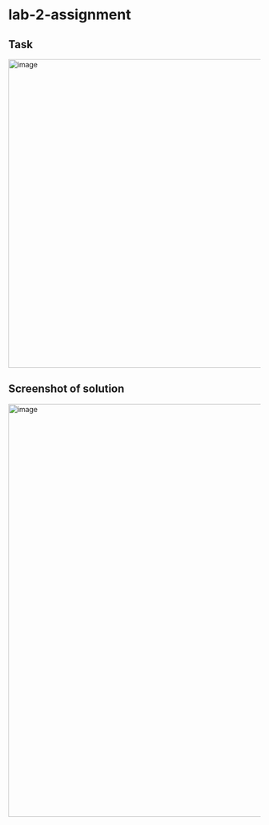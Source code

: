# lab-2-assignment
## Task
<img width="616" alt="image" src="https://github.com/ZoeyZzz42/lab-2-assignment/assets/145056570/7b586339-ccee-4dfa-a587-e1543dcaba8c">

## Screenshot of solution
<img width="824" alt="image" src="https://github.com/ZoeyZzz42/lab-2-assignment/assets/145056570/d925694f-051a-40fc-9269-e6564c55b1ba">

